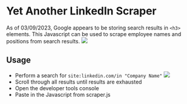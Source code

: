 # Yet Another LinkedIn Scraper

As of 03/09/2023, Google appears to be storing search results in `<h3>` elements. This Javascript can be used to scrape employee names and positions from search results.
![](https://github.com/RedSiege/rstools/recon/YALIS/images/linkedin-h3.png)
## Usage
* Perform a search for `site:linkedin.com/in "Company Name"`
![](https://github.com/RedSiege/rstools/recon/YALIS/images/linkedin-search.png)
* Scroll through all results until results are exhausted
* Open the developer tools console
* Paste in the Javascript from scraper.js
